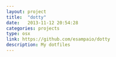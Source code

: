 ```yaml
---
layout: project
title:  "dotty"
date:   2013-11-12 20:54:28
categories: projects
type: osx
link: https://github.com/esampaio/dotty
description: My dotfiles
---
```

